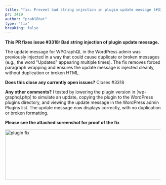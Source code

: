 ```yaml
---
title: "fix: Prevent bad string injection in plugin update message (#3318)"
pr: 3419
author: "prab18hat"
type: "fix"
breaking: false
---
```


**This PR fixes issue #3318: Bad string injection of plugin update message.**

The update message for WPGraphQL in the WordPress admin was previously injected in a way that could cause duplicate or broken messages (e.g., the word "Updated" appearing multiple times).
The fix removes forced paragraph wrapping and ensures the update message is injected cleanly, without duplication or broken HTML.

**Does this close any currently open issues?**
Closes #3318

**Any other comments?**
I tested by lowering the plugin version in [wp-graphql.php] to simulate an update, copying the plugin to the WordPress plugins directory, and viewing the update message in the WordPress admin Plugins list.
The update message now displays correctly, with no duplication or broken formatting.

**Please see the attached screenshot for proof of the fix**

<img width="1119" height="163" alt="plugin fix" src="https://github.com/user-attachments/assets/99704a31-68d7-4d12-aadb-3bf5b71af888" />
